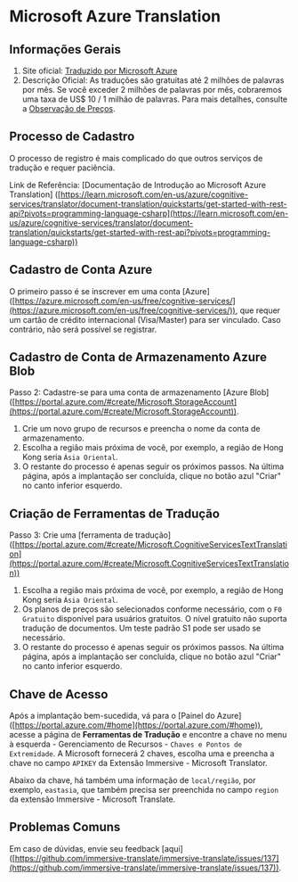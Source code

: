 # Microsoft Azure Translation

## Informações Gerais

1. Site oficial: [Traduzido por Microsoft Azure](https://learn.microsoft.com/en-us/azure/cognitive-services/translator/text-translation-overview)
2. Descrição Oficial: As traduções são gratuitas até 2 milhões de palavras por mês. Se você exceder 2 milhões de palavras por mês, cobraremos uma taxa de US$ 10 / 1 milhão de palavras. Para mais detalhes, consulte a [Observação de Preços](https://azure.microsoft.com/en-us/pricing/details/cognitive-services/translator/).

## Processo de Cadastro

O processo de registro é mais complicado do que outros serviços de tradução e requer paciência.

Link de Referência: [Documentação de Introdução ao Microsoft Azure Translation] ([https://learn.microsoft.com/en-us/azure/cognitive-services/translator/document-translation/quickstarts/get-started-with-rest-api?pivots=programming-language-csharp](https://learn.microsoft.com/en-us/azure/cognitive-services/translator/document-translation/quickstarts/get-started-with-rest-api?pivots=programming-language-csharp))

## Cadastro de Conta Azure

O primeiro passo é se inscrever em uma conta [Azure] ([https://azure.microsoft.com/en-us/free/cognitive-services/](https://azure.microsoft.com/en-us/free/cognitive-services/)), que requer um cartão de crédito internacional (Visa/Master) para ser vinculado. Caso contrário, não será possível se registrar.

## Cadastro de Conta de Armazenamento Azure Blob

Passo 2: Cadastre-se para uma conta de armazenamento [Azure Blob] ([https://portal.azure.com/#create/Microsoft.StorageAccount](https://portal.azure.com/#create/Microsoft.StorageAccount)).

1. Crie um novo grupo de recursos e preencha o nome da conta de armazenamento.
2. Escolha a região mais próxima de você, por exemplo, a região de Hong Kong seria `Ásia Oriental`.
3. O restante do processo é apenas seguir os próximos passos. Na última página, após a implantação ser concluída, clique no botão azul "Criar" no canto inferior esquerdo.

## Criação de Ferramentas de Tradução

Passo 3: Crie uma [ferramenta de tradução] ([https://portal.azure.com/#create/Microsoft.CognitiveServicesTextTranslation](https://portal.azure.com/#create/Microsoft.CognitiveServicesTextTranslation))

1. Escolha a região mais próxima de você, por exemplo, a região de Hong Kong seria `Ásia Oriental`.
2. Os planos de preços são selecionados conforme necessário, com o `F0 Gratuito` disponível para usuários gratuitos. O nível gratuito não suporta tradução de documentos. Um teste padrão S1 pode ser usado se necessário.
3. O restante do processo é apenas seguir os próximos passos. Na última página, após a implantação ser concluída, clique no botão azul "Criar" no canto inferior esquerdo.

## Chave de Acesso

Após a implantação bem-sucedida, vá para o [Painel do Azure] ([https://portal.azure.com/#home](https://portal.azure.com/#home)), acesse a página de **Ferramentas de Tradução** e encontre a chave no menu à esquerda - Gerenciamento de Recursos - `Chaves e Pontos de Extremidade`. A Microsoft fornecerá 2 chaves, escolha uma e preencha a chave no campo `APIKEY` da Extensão Immersive - Microsoft Translator.

Abaixo da chave, há também uma informação de `local/região`, por exemplo, `eastasia`, que também precisa ser preenchida no campo `region` da extensão Immersive - Microsoft Translate.

## Problemas Comuns

Em caso de dúvidas, envie seu feedback [aqui] ([https://github.com/immersive-translate/immersive-translate/issues/137](https://github.com/immersive-translate/immersive-translate/issues/137)).
